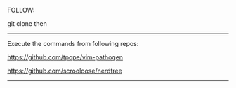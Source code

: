 FOLLOW:

git clone then 

____________________________________________________
Execute the commands from following repos:

https://github.com/tpope/vim-pathogen

https://github.com/scrooloose/nerdtree
____________________________________________________
